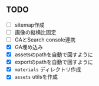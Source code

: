 ## TODO

- [ ] sitemap作成
- [ ] 画像の縦横比固定
- [ ] GAとSearch console連携
- [x] GA埋め込み
- [x] assetsのpathを自動で回すように
- [x] exportのpathを自動で回すように
- [x] `materials` ディレクトリ作成
- [x] `assets` utilsを作成
